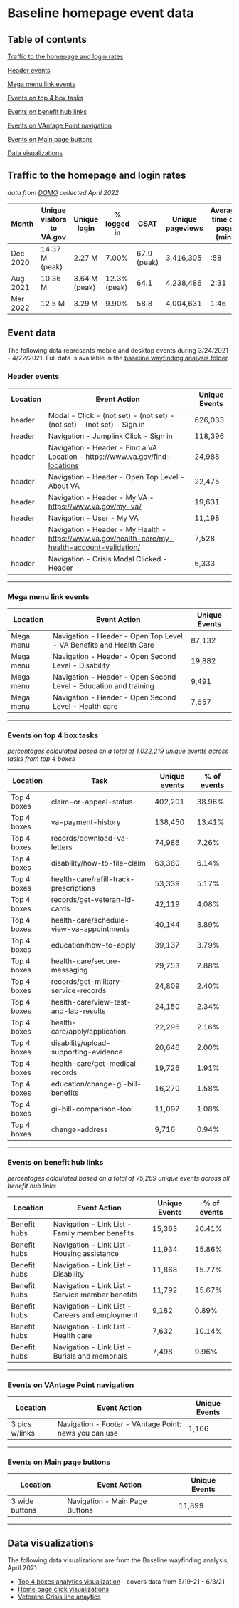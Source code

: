 # Baseline homepage event data 

## Table of contents
[Traffic to the homepage and login rates](#traffic-to-the-homepage-and-login-rates)

[Header events](#header-events)

[Mega menu link events](#mega-menu-link-events)

[Events on top 4 box tasks](#events-on-top-4-box-tasks)

[Events on benefit hub links](#events-on-benefit-hub-links)

[Events on VAntage Point navigation](#events-on-vantage-point-navigation)

[Events on Main page buttons](#events-on-main-page-buttons)

[Data visualizations](#data-visualizations) 


## Traffic to the homepage and login rates
_data from [DOMO](https://va-gov.domo.com/page/1030131175/kpis/details/1478718344) collected April 2022_

Month	|	Unique visitors to VA.gov	|	Unique login	|	% logged in	|	CSAT	|	Unique pageviews	|	Average time on page (min)
---	|	---	|	---	|	---	|	---	|	---	|	---
Dec 2020	|	14.37 M (peak)	|	2.27 M	|	7.00%	|	67.9 (peak)	|	3,416,305	|	:58
Aug 2021	|	10.36 M	|	3.64 M (peak)	|	12.3% (peak)	|	64.1	|	4,238,486	|	2:31
Mar 2022	|	12.5 M	|	3.29 M	|	9.90%	|	58.8 |	4,004,631	|	1:46

## Event data 

The following data represents mobile and desktop events during 3/24/2021 - 4/22/2021. 
Full data is available in the [baseline wayfinding analysis folder](https://github.com/department-of-veterans-affairs/va.gov-team/blob/master/products/public-websites/research/202104-baseline-wayfinding/analysis/VA.gov%20home%20page%20link%20click%20events.xlsx).

### Header events

Location	|	Event Action	|	Unique Events
---	|	---	|	---
header	|	Modal - Click - (not set) - (not set) - (not set) - (not set) - Sign in	|	626,033
header	|	Navigation - Jumplink Click - Sign in	|	118,396
header	|	Navigation - Header - Find a VA Location - https://www.va.gov/find-locations	|	24,988
header	|	Navigation - Header - Open Top Level - About VA	|	22,475
header	|	Navigation - Header - My VA - https://www.va.gov/my-va/	|	19,631
header	|	Navigation - User - My VA	|	11,198
header	|	Navigation - Header - My Health - https://www.va.gov/health-care/my-health-account-validation/	|	7,528
header  |	Navigation - Crisis Modal Clicked - Header	|	6,333

---

### Mega menu link events

Location	|	Event Action	|	Unique Events
---	|	---	|	---
Mega menu	|	Navigation - Header - Open Top Level - VA Benefits and Health Care	|	87,132
Mega menu	|	Navigation - Header - Open Second Level - Disability	|	19,882
Mega menu	|	Navigation - Header - Open Second Level - Education and training	|	9,491
Mega menu	|	Navigation - Header - Open Second Level - Health care	|	7,657

---

### Events on top 4 box tasks
_percentages calculated based on a total of 1,032,219 unique events across tasks from top 4 boxes_

Location	|	Task	|	Unique events	|	% of events 
---	|	---	|	---	|	---
Top 4 boxes	|	 claim-or-appeal-status	|	402,201	|	38.96%
Top 4 boxes	|	 va-payment-history	|	138,450	|	13.41%
Top 4 boxes	|	 records/download-va-letters	|	74,986	|	7.26%
Top 4 boxes	|	 disability/how-to-file-claim	|	63,380	|	6.14%
Top 4 boxes	|	 health-care/refill-track-prescriptions	|	53,339	|	5.17%
Top 4 boxes	|	 records/get-veteran-id-cards	|	42,119	|	4.08%
Top 4 boxes	|	 health-care/schedule-view-va-appointments	|	40,144	|	3.89%
Top 4 boxes	|	 education/how-to-apply	|	39,137	|	3.79%
Top 4 boxes	|	 health-care/secure-messaging	|	29,753	|	2.88%
Top 4 boxes	|	 records/get-military-service-records	|	24,809	|	2.40%
Top 4 boxes	|	 health-care/view-test-and-lab-results	|	24,150	|	2.34%
Top 4 boxes	|	 health-care/apply/application	|	22,296	|	2.16%
Top 4 boxes	|	 disability/upload-supporting-evidence	|	20,646	|	2.00%
Top 4 boxes	|	 health-care/get-medical-records	|	19,726	|	1.91%
Top 4 boxes	|	 education/change-gi-bill-benefits	|	16,270	|	1.58%
Top 4 boxes	|	 gi-bill-comparison-tool	|	11,097	|	1.08%
Top 4 boxes	|	 change-address	|	9,716	|	0.94%

---

### Events on benefit hub links
_percentages calculated based on a total of 75,269 unique events across all benefit hub links_

Location	|	Event Action	|	Unique Events	| % of events
---	|	---	|	---	|	---
Benefit hubs	|	Navigation - Link List - Family member benefits	|	15,363	|	20.41%
Benefit hubs	|	Navigation - Link List - Housing assistance	|	11,934	|	15.86%
Benefit hubs	|	Navigation - Link List - Disability	|	11,868	|	15.77%
Benefit hubs	|	Navigation - Link List - Service member benefits	|	11,792	|	15.67%
Benefit hubs	|	Navigation - Link List - Careers and employment	|	9,182	|	0.89%
Benefit hubs	|	Navigation - Link List - Health care	|	7,632	|	10.14%
Benefit hubs	|	Navigation - Link List - Burials and memorials	|	7,498	|	9.96%

---

### Events on VAntage Point navigation

Location	|	Event Action	|	Unique Events
---	|	---	|	---
3 pics w/links	|	Navigation - Footer - VAntage Point: news you can use	|	1,106

---

### Events on Main page buttons

Location	|	Event Action	|	Unique Events
---	|	---	|	---
3 wide buttons	|	Navigation - Main Page Buttons	|	11,899

---
## Data visualizations
The following data visualizations are from the Baseline wayfinding analysis, April 2021. 

- [Top 4 boxes analytics visualization](https://github.com/department-of-veterans-affairs/va.gov-team/blob/master/products/public-websites/research/202104-baseline-wayfinding/Top4-boxes-analytics-visualization.pdf) - covers data from 5/19-21 - 6/3/21
- [Home page click visualizations](https://github.com/department-of-veterans-affairs/va.gov-team/blob/master/products/public-websites/research/202104-baseline-wayfinding/analysis/Home%20Page%20Click%20Visualizations%20(4).pptx)
- [Veterans Crisis line anaytics](https://github.com/department-of-veterans-affairs/va.gov-team/blob/master/products/public-websites/research/VCL-analytics-findings.md)
